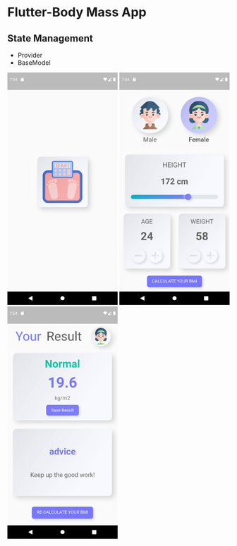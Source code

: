 # Flutter-Body Mass App
## State Management
-  Provider
-  BaseModel


<img width="250" src="https://github.com/Senures/body_mass/blob/main/app-ss/splash_screen.png"> <img width="250" src="https://github.com/Senures/body_mass/blob/main/app-ss/home_screen.png"> <img width="250" src="https://github.com/Senures/body_mass/blob/main/app-ss/result_screen.png">
